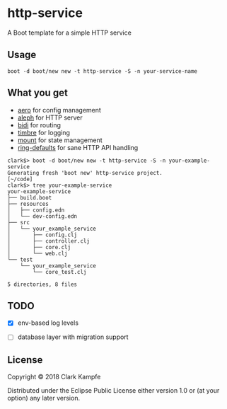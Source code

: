 # http-service

A Boot template for a simple HTTP service

## Usage

`boot -d boot/new new -t http-service -S -n your-service-name`

## What you get

- [aero](https://github.com/juxt/aero) for config management
- [aleph](https://github.com/ztellman/aleph) for HTTP server
- [bidi](https://github.com/juxt/bidi) for routing
- [timbre](https://github.com/ptaoussanis/timbre) for logging
- [mount](https://github.com/tolitius/mount) for state management
- [ring-defaults](https://github.com/ring-clojure/ring-defaults) for sane HTTP API handling

```
clark$> boot -d boot/new new -t http-service -S -n your-example-service
Generating fresh 'boot new' http-service project.
[~/code]
clark$> tree your-example-service
your-example-service
├── build.boot
├── resources
│   ├── config.edn
│   └── dev-config.edn
├── src
│   └── your_example_service
│       ├── config.clj
│       ├── controller.clj
│       ├── core.clj
│       └── web.clj
└── test
    └── your_example_service
        └── core_test.clj

5 directories, 8 files
```

## TODO

- [x] env-based log levels
- [ ] database layer with migration support


## License

Copyright © 2018 Clark Kampfe

Distributed under the Eclipse Public License either version 1.0 or (at
your option) any later version.

